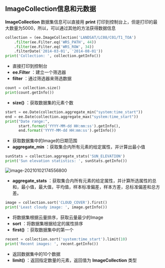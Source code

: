 ## ImageCollection信息和元数据

**ImageCollection** 数据集信息可以直接用 **print** 打印到控制台上，但是打印的最大数量为5000，所以，可以通过其他的方法获得数据信息

```python
collection = (ee.ImageCollection('LANDSAT/LC08/C01/T1_TOA')
    .filter(ee.Filter.eq('WRS_PATH', 44))
    .filter(ee.Filter.eq('WRS_ROW', 34))
    .filterDate('2014-03-01', '2014-08-01'))
print('Collection: ', collection.getInfo())
```

- 直接打印到控制台
- **ee.Filter** ：建立一个筛选器
- **filter** ：通过筛选器来筛选数据



```python
count = collection.size()
print(count.getInfo())
```

- **size()** ：获取数据集的元素个数



```python
start = ee.Date(collection.aggregate_min("system:time_start"))
end = ee.Date(collection.aggregate_max("system:time_start"))
print("Date range:", 
      start.format('YYYY-MM-dd HH:mm:ss').getInfo(),
      end.format('YYYY-MM-dd HH:mm:ss').getInfo())
```

- 获取数据集中的Image的日期范围
- **aggregate_min** ：获取集合内所有元素的给定属性，并计算出最小值



```python
sunStats = collection.aggregate_stats('SUN_ELEVATION')
print('Sun elevation statistics: ', sunStats.getInfo())
```

![image-20210102174556800](https://img2020.cnblogs.com/blog/2213660/202101/2213660-20210102174557137-119533615.png)

- **aggregate_stats** ：获取集合内所有元素的给定属性，并计算所选属性的总和，最小值，最大值，平均值，样本标准偏差，样本方差，总标准偏差和总方差。



```python
image = collection.sort('CLOUD_COVER').first()
print('Least cloudy image: ', image.getInfo())
```

- 将数据集根据云量排序，获取云量最少的Image
- **sort** ：将数据集根据给定的属性排序
- **first()** ：获取数据集中的第一个



```python
recent = collection.sort('system:time_start').limit(10)
print('Recent images: ', recent.getInfo())
```

- 返回数据集中的10个数据
- **limit()** ：返回指定数量的元素，返回值为 **ImageCollection** 类型